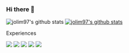 ### Hi there 👋

<!--
**jolim97/jolim97** is a ✨ _special_ ✨ repository because its `README.md` (this file) appears on your GitHub profile.

Here are some ideas to get you started:

- 🔭 I’m currently working on ...
- 🌱 I’m currently learning ...
- 👯 I’m looking to collaborate on ...
- 🤔 I’m looking for help with ...
- 💬 Ask me about ...
- 📫 How to reach me: ...
- 😄 Pronouns: ...
- ⚡ Fun fact: ...
-->

<!--<a href="[1. 연결하고싶은 사이트 url]" target="_blank"><img src="https://img.shields.io/badge/[2. 등록하려는 이름]-[3. #을 뺀 나머지 색깔코드]?style=flat-square&logo=[4. 로고명(아이콘명)]&logoColor=white"/></a>-->
![jolim97's github stats](https://github-readme-stats.vercel.app/api?username=jolim97&show_icons=true)
[![jolim97's github stats](https://github-readme-stats.vercel.app/api/top-langs/?username=jolim97&show_icons=true&hide_border=true&title_color=004386&icon_color=004386&layout=compact)](https://github.com/jolim97)

Experiences

<img src="https://img.shields.io/badge/Python-3776AB?style=flat&logo=Python&logoColor=FFD43B">
<img src="https://img.shields.io/badge/C-A8B9CC?style=flat&logo=C&logoColor=white">
<img src="https://img.shields.io/badge/C++-00599C?style=flat&logo=Cplusplus&logoColor=white">
<img src="https://img.shields.io/badge/GitHub-181717?style=flat&logo=GitHub&logoColor=white">
<img src="https://img.shields.io/badge/JavaScript-F7DF1E?style=flat&logo=JavaScript&logoColor=black">

